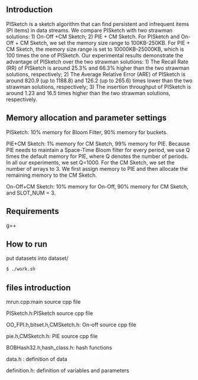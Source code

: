 ## Introduction
PISketch is a sketch algorithm that can find persistent and infrequent items (PI items) in data streams.
We compare PISketch with two strawman solutions: 1) On-Off +CM Sketch; 2) PIE + CM Sketch. For PISketch and On-Off + CM Sketch, we set the memory size range to 100KB-250KB. For PIE + CM Sketch, the memory size range is set to 10000KB-25000KB, which is 100 times the one of PISketch. 
Our experimental results demonstrate the advantage of PISketch over the two strawman solutions: 1) The Recall Rate (RR) of PISketch is around 25.3% and 66.3% higher than the two strawman solutions, respectively; 2) The Average Relative Error (ARE) of PISketch is around 820.9 (up to 1188.8) and 126.2 (up to 265.6) times lower than the two strawman solutions, respectively; 3) The insertion throughput of PISketch is around 1.23 and 16.5 times higher than the two strawman solutions, respectively.
## Memory allocation and parameter settings
PISketch: 10% memory for Bloom Filter, 90% memory for buckets.

PIE+CM Sketch: 1% memory for CM Sketch, 99% memory for PIE. 
Because PIE needs to maintain a Space-Time Bloom filter for every period, we use Q times the default memory for PIE, where Q denotes the number of periods. In all our experiments, we set Q=1000. For the CM Sketch, we set the number of arrays to 3. We first assign memory to PIE and then allocate the remaining memory to the CM Sketch.

On-Off+CM Sketch: 10% memory for On-Off, 90% memory for CM Sketch, and SLOT_NUM = 3.
## Requirements
g++
## How to run
put datasets into dataset/
``` bash
$ ./work.sh
```
## files introduction
mrun.cpp:main source cpp file

PISketch.h:PISketch source cpp file

OO_FPI.h,bitset.h,CMSketch.h: On-off source cpp file

pie.h,CMSketch.h: PIE source cpp file

BOBHash32.h,hash_class.h: hash functions

data.h : definition of data

definition.h: definition of variables and parameters
